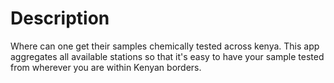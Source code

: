 # Description

Where can one get their samples chemically tested across kenya. This app aggregates all available stations so that it's easy to have your sample tested from wherever
you are within Kenyan borders.
